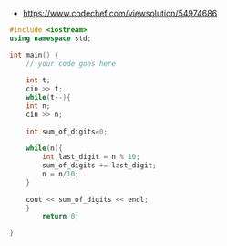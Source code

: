 - https://www.codechef.com/viewsolution/54974686

```c++
#include <iostream>
using namespace std;

int main() {
	// your code goes here
	
	int t;
	cin >> t;
	while(t--){
	int n;
	cin >> n;
	
	int sum_of_digits=0;
	
	while(n){
	    int last_digit = n % 10;
	    sum_of_digits += last_digit;
	    n = n/10;
	}
	
	cout << sum_of_digits << endl;
	}
		return 0;

}
```